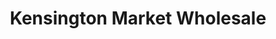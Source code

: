 ---
title: "Kensington Market Wholesale"
url: /kensington/kensington-market-wholesale/
shop: wholesale
---